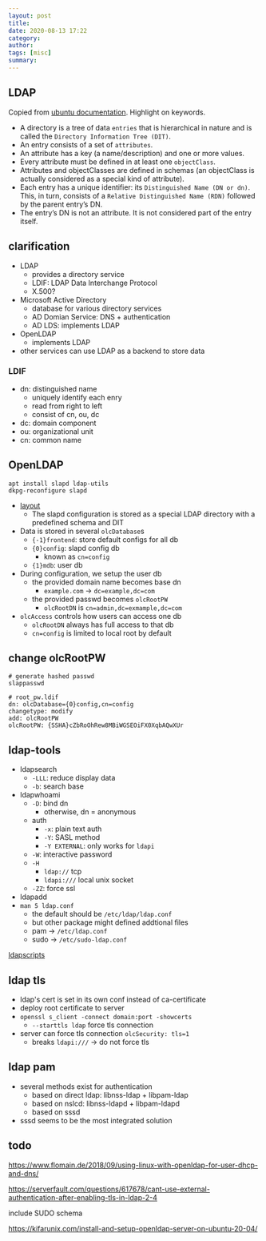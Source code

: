 ```yaml
---
layout: post
title: 
date: 2020-08-13 17:22
category: 
author: 
tags: [misc]
summary: 
---
```


## LDAP

Copied from [ubuntu documentation](https://ubuntu.com/server/docs/service-ldap). Highlight on keywords.

* A directory is a tree of data `entries` that is hierarchical in nature and is called the `Directory Information Tree (DIT)`.
* An entry consists of a set of `attributes`.
* An attribute has a key (a name/description) and one or more values.
* Every attribute must be defined in at least one `objectClass`.
* Attributes and objectClasses are defined in schemas (an objectClass is actually considered as a special kind of attribute).
* Each entry has a unique identifier: its `Distinguished Name (DN or dn)`. This, in turn, consists of a `Relative Distinguished Name (RDN)` followed by the parent entry’s DN.
* The entry’s DN is not an attribute. It is not considered part of the entry itself.

## clarification

* LDAP
  * provides a directory service
  * LDIF: LDAP Data Interchange Protocol
  * X.500?
* Microsoft Active Directory
  * database for various directory services
  * AD Domian Service: DNS + authentication
  * AD LDS: implements LDAP
* OpenLDAP
  * implements LDAP
* other services can use LDAP as a backend to store data

### LDIF

* dn: distinguished name
  * uniquely identify each enry
  * read from right to left
  * consist of cn, ou, dc
* dc: domain component
* ou: organizational unit
* cn: common name

## OpenLDAP

```
apt install slapd ldap-utils
dkpg-reconfigure slapd
```

* [layout](https://www.openldap.org/doc/admin24/slapdconf2.html#Configuration%20Layout)
  * The slapd configuration is stored as a special LDAP directory with a predefined schema and DIT
* Data is stored in several `olcDatabase`s
  * `{-1}frontend`: store default configs for all db
  * `{0}config`: slapd config db
    * known as `cn=config`
  * `{1}mdb`: user db
* During configuration, we setup the user db
  * the provided domain name becomes base dn
    * `example.com` -> `dc=example,dc=com`
  * the provided passwd becomes `olcRootPW`
    * `olcRootDN` is `cn=admin,dc=exmample,dc=com`
* `olcAccess` controls how users can access one db
  * `olcRootDN` always has full access to that db
  * `cn=config` is limited to local root by default

## change olcRootPW

```
# generate hashed passwd
slappasswd

# root_pw.ldif
dn: olcDatabase={0}config,cn=config
changetype: modify
add: olcRootPW
olcRootPW: {SSHA}cZbRoOhRew8MBiWGSEOiFX0XqbAQwXUr
```

## ldap-tools

* ldapsearch
  * `-LLL`: reduce display data
  * `-b`: search base
* ldapwhoami
  * `-D`: bind dn
    * otherwise, dn = anonymous
  * auth
    * `-x`: plain text auth
    * `-Y`: SASL method
    * `-Y EXTERNAL`: only works for `ldapi`
  * `-W`: interactive password
  * `-H`
    * `ldap://` tcp
    * `ldapi:///` local unix socket
  * `-ZZ`: force ssl
* ldapadd
* `man 5 ldap.conf`
  * the default should be `/etc/ldap/ldap.conf`
  * but other package might defined addtional files
  * pam -> `/etc/ldap.conf`
  * sudo -> `/etc/sudo-ldap.conf`

[ldapscripts](https://ubuntu.com/server/docs/service-ldap-usage)

## ldap tls

* ldap's cert is set in its own conf instead of ca-certificate
* deploy root certificate to server
* `openssl s_client -connect domain:port -showcerts`
  * `--starttls ldap` force tls connection
* server can force tls connection `olcSecurity: tls=1`
  * breaks `ldapi:///` -> do not force tls

## ldap pam

* several methods exist for authentication
  * based on direct ldap: libnss-ldap + libpam-ldap
  * based on nslcd: libnss-ldapd + libpam-ldapd
  * based on sssd
* sssd seems to be the most integrated solution

## todo

https://www.flomain.de/2018/09/using-linux-with-openldap-for-user-dhcp-and-dns/

https://serverfault.com/questions/617678/cant-use-external-authentication-after-enabling-tls-in-ldap-2-4

include SUDO schema

https://kifarunix.com/install-and-setup-openldap-server-on-ubuntu-20-04/
